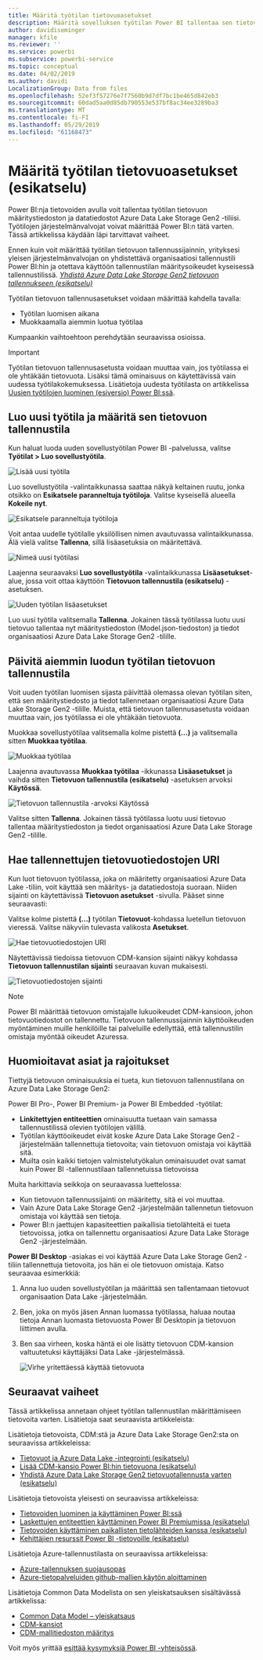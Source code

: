 ```yaml
---
title: Määritä työtilan tietovuoasetukset
description: Määritä sovelluksen työtilan Power BI tallentaa sen tietovirrassa määritys ja datatiedostot Azure Data Lake Storage Gen2
author: davidiseminger
manager: kfile
ms.reviewer: ''
ms.service: powerbi
ms.subservice: powerbi-service
ms.topic: conceptual
ms.date: 04/02/2019
ms.author: davidi
LocalizationGroup: Data from files
ms.openlocfilehash: 52ef3f57276e7f7560b9d7df7bc1be465d842eb3
ms.sourcegitcommit: 60dad5aa0d85db790553e537bf8ac34ee3289ba3
ms.translationtype: MT
ms.contentlocale: fi-FI
ms.lasthandoff: 05/29/2019
ms.locfileid: "61168473"
---
```

# <a name="configure-workspace-dataflow-settings-preview"></a>Määritä työtilan tietovuoasetukset (esikatselu)

Power BI:nja tietovoiden avulla voit tallentaa työtilan tietovuon määritystiedoston ja datatiedostot Azure Data Lake Storage Gen2 -tiliisi. Työtilojen järjestelmänvalvojat voivat määrittää Power BI:n tätä varten. Tässä artikkelissa käydään läpi tarvittavat vaiheet. 

Ennen kuin voit määrittää työtilan tietovuon tallennussijainnin, yrityksesi yleisen järjestelmänvalvojan on yhdistettävä organisaatiosi tallennustili Power BI:hin ja otettava käyttöön tallennustilan määritysoikeudet kyseisessä tallennustilissä. *[Yhdistä Azure Data Lake Storage Gen2 tietovuon tallennukseen (esikatselu)](service-dataflows-connect-azure-data-lake-storage-gen2.md)* 

Työtilan tietovuon tallennusasetukset voidaan määrittää kahdella tavalla: 

* Työtilan luomisen aikana
* Muokkaamalla aiemmin luotua työtilaa

Kumpaankin vaihtoehtoon perehdytään seuraavissa osioissa. 

> [!IMPORTANT]
> Työtilan tietovuon tallennusasetusta voidaan muuttaa vain, jos työtilassa ei ole yhtäkään tietovuota. Lisäksi tämä ominaisuus on käytettävissä vain uudessa työtilakokemuksessa. Lisätietoja uudesta työtilasta on artikkelissa [Uusien työtilojen luominen (esiversio) Power BI:ssä](service-create-the-new-workspaces.md).

## <a name="create-a-new-workspace-configure-its-dataflow-storage"></a>Luo uusi työtila ja määritä sen tietovuon tallennustila

Kun haluat luoda uuden sovellustyötilan Power BI -palvelussa, valitse **Työtilat > Luo sovellustyötila**.

![Lisää uusi työtila](media/service-dataflows-configure-workspace-storage-settings/dataflow-storage-settings_01.jpg)

Luo sovellustyötila -valintaikkunassa saattaa näkyä keltainen ruutu, jonka otsikko on **Esikatsele paranneltuja työtiloja**. Valitse kyseisellä alueella **Kokeile nyt**.

![Esikatsele paranneltuja työtiloja](media/service-dataflows-configure-workspace-storage-settings/dataflow-storage-settings_02.jpg)

Voit antaa uudelle työtilalle yksilöllisen nimen avautuvassa valintaikkunassa. Älä vielä valitse **Tallenna**, sillä lisäasetuksia on määritettävä.

![Nimeä uusi työtilasi](media/service-dataflows-configure-workspace-storage-settings/dataflow-storage-settings_03.jpg)

Laajenna seuraavaksi **Luo sovellustyötila** -valintaikkunassa **Lisäasetukset**-alue, jossa voit ottaa käyttöön **Tietovuon tallennustila (esikatselu)** -asetuksen.

![Uuden työtilan lisäasetukset](media/service-dataflows-configure-workspace-storage-settings/dataflow-storage-settings_04.jpg)

Luo uusi työtila valitsemalla **Tallenna**. Jokainen tässä työtilassa luotu uusi tietovuo tallentaa nyt määritystiedoston (Model.json-tiedoston) ja tiedot organisaatiosi Azure Data Lake Storage Gen2 -tilille. 

## <a name="update-dataflow-storage-for-an-existing-workspace"></a>Päivitä aiemmin luodun työtilan tietovuon tallennustila

Voit uuden työtilan luomisen sijasta päivittää olemassa olevan työtilan siten, että sen määritystiedosto ja tiedot tallennetaan organisaatiosi Azure Data Lake Storage Gen2 -tilille. Muista, että tietovuon tallennusasetusta voidaan muuttaa vain, jos työtilassa ei ole yhtäkään tietovuota.

Muokkaa sovellustyötilaa valitsemalla kolme pistettä **(...)** ja valitsemalla sitten **Muokkaa työtilaa**. 

![Muokkaa työtilaa](media/service-dataflows-configure-workspace-storage-settings/dataflow-storage-settings_05.jpg)

Laajenna avautuvassa **Muokkaa työtilaa** -ikkunassa **Lisäasetukset** ja vaihda sitten **Tietovuon tallennustila (esikatselu)** -asetuksen arvoksi **Käytössä**. 

![Tietovuon tallennustila -arvoksi Käytössä](media/service-dataflows-configure-workspace-storage-settings/dataflow-storage-settings_06.jpg)

Valitse sitten **Tallenna**. Jokainen tässä työtilassa luotu uusi tietovuo tallentaa määritystiedoston ja tiedot organisaatiosi Azure Data Lake Storage Gen2 -tilille.


## <a name="get-the-uri-of-stored-dataflow-files"></a>Hae tallennettujen tietovuotiedostojen URI

Kun luot tietovuon työtilassa, joka on määritetty organisaatiosi Azure Data Lake -tiliin, voit käyttää sen määritys- ja datatiedostoja suoraan. Niiden sijainti on käytettävissä **Tietovuon asetukset** -sivulla. Pääset sinne seuraavasti:

Valitse kolme pistettä **(...)**  työtilan **Tietovuot**-kohdassa luetellun tietovuon vieressä. Valitse näkyviin tulevasta valikosta **Asetukset**.

![Hae tietovuotiedostojen URI](media/service-dataflows-configure-workspace-storage-settings/dataflow-storage-settings_07.jpg)

Näytettävissä tiedoissa tietovuon CDM-kansion sijainti näkyy kohdassa **Tietovuon tallennustilan sijainti** seuraavan kuvan mukaisesti.

![Tietovuotiedostojen sijainti](media/service-dataflows-configure-workspace-storage-settings/dataflow-storage-settings_08.jpg)

> [!NOTE]
> Power BI määrittää tietovuon omistajalle lukuoikeudet CDM-kansioon, johon tietovuotiedostot on tallennettu. Tietovuon tallennussijainnin käyttöoikeuden myöntäminen muille henkilöille tai palveluille edellyttää, että tallennustilin omistaja myöntää oikeudet Azuressa.



## <a name="considerations-and-limitations"></a>Huomioitavat asiat ja rajoitukset

Tiettyjä tietovuon ominaisuuksia ei tueta, kun tietovuon tallennustilana on Azure Data Lake Storage Gen2: 

Power BI Pro-, Power BI Premium- ja Power BI Embedded -työtilat:
* **Linkitettyjen entiteettien** ominaisuutta tuetaan vain samassa tallennustilissä olevien työtilojen välillä.
* Työtilan käyttöoikeudet eivät koske Azure Data Lake Storage Gen2 -järjestelmään tallennettuja tietovoita; vain tietovuon omistaja voi käyttää sitä.
* Muilta osin kaikki tietojen valmistelutyökalun ominaisuudet ovat samat kuin Power BI -tallennustilaan tallennetuissa tietovoissa


Muita harkittavia seikkoja on seuraavassa luettelossa:

* Kun tietovuon tallennussijainti on määritetty, sitä ei voi muuttaa.
* Vain Azure Data Lake Storage Gen2 -järjestelmään tallennetun tietovuon omistaja voi käyttää sen tietoja.
* Power BI:n jaettujen kapasiteettien paikallisia tietolähteitä ei tueta tietovoissa, jotka on tallennettu organisaatiosi Azure Data Lake Storage Gen2 -järjestelmään.

**Power BI Desktop** -asiakas ei voi käyttää Azure Data Lake Storage Gen2 -tiliin tallennettuja tietovoita, jos hän ei ole tietovuon omistaja. Katso seuraavaa esimerkkiä:

1.  Anna luo uuden sovellustyötilan ja määrittää sen tallentamaan tietovuot organisaation Data Lake -järjestelmään.
2.  Ben, joka on myös jäsen Annan luomassa työtilassa, haluaa noutaa tietoja Annan luomasta tietovuosta Power BI Desktopin ja tietovuon liittimen avulla.
3.  Ben saa virheen, koska häntä ei ole lisätty tietovuon CDM-kansion valtuutetuksi käyttäjäksi Data Lake -järjestelmässä.

    ![Virhe yritettäessä käyttää tietovuota](media/service-dataflows-configure-workspace-storage-settings/dataflow-storage-settings_08.jpg)


## <a name="next-steps"></a>Seuraavat vaiheet

Tässä artikkelissa annetaan ohjeet työtilan tallennustilan määrittämiseen tietovoita varten. Lisätietoja saat seuraavista artikkeleista:

Lisätietoja tietovoista, CDM:stä ja Azure Data Lake Storage Gen2:sta on seuraavissa artikkeleissa:

* [Tietovuot ja Azure Data Lake -integrointi (esikatselu)](service-dataflows-azure-data-lake-integration.md)
* [Lisää CDM-kansio Power BI:hin tietovuona (esikatselu)](service-dataflows-add-cdm-folder.md)
* [Yhdistä Azure Data Lake Storage Gen2 tietovuotallennusta varten (esikatselu)](service-dataflows-connect-azure-data-lake-storage-gen2.md)

Lisätietoja tietovoista yleisesti on seuraavissa artikkeleissa:

* [Tietovoiden luominen ja käyttäminen Power BI:ssä](service-dataflows-create-use.md)
* [Laskettujen entiteettien käyttäminen Power BI Premiumissa (esikatselu)](service-dataflows-computed-entities-premium.md)
* [Tietovoiden käyttäminen paikallisten tietolähteiden kanssa (esikatselu)](service-dataflows-on-premises-gateways.md)
* [Kehittäjien resurssit Power BI -tietovoille (esikatselu)](service-dataflows-developer-resources.md)

Lisätietoja Azure-tallennustilasta on seuraavissa artikkeleissa:

* [Azure-tallennuksen suojausopas](https://docs.microsoft.com/azure/storage/common/storage-security-guide)
* [Azure-tietopalveluiden github-mallien käytön aloittaminen](https://aka.ms/cdmadstutorial)

Lisätietoja Common Data Modelista on sen yleiskatsauksen sisältävässä artikkelissa:

* [Common Data Model – yleiskatsaus](https://docs.microsoft.com/powerapps/common-data-model/overview)
* [CDM-kansiot](https://go.microsoft.com/fwlink/?linkid=2045304)
* [CDM-mallitiedoston määritys](https://go.microsoft.com/fwlink/?linkid=2045521)

Voit myös yrittää [esittää kysymyksiä Power BI -yhteisössä](http://community.powerbi.com/).
